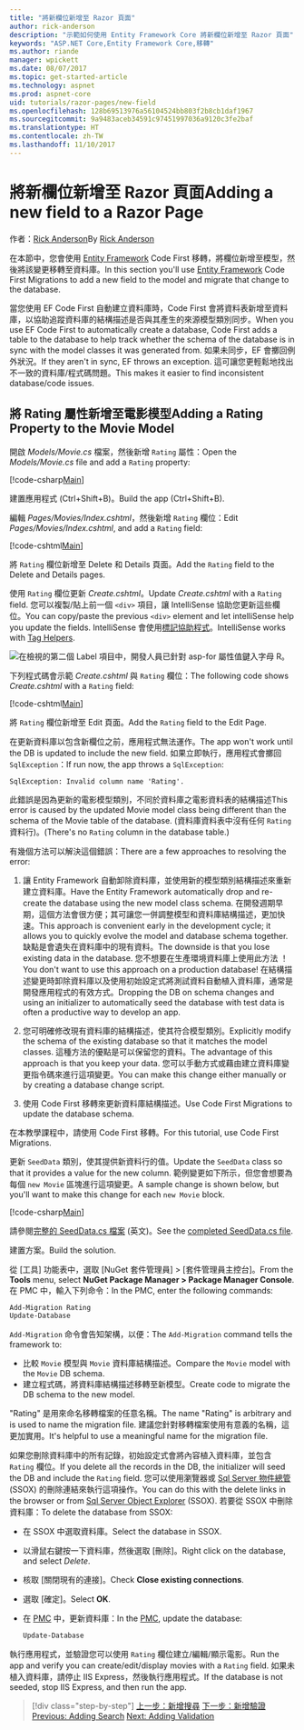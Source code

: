 ```yaml
---
title: "將新欄位新增至 Razor 頁面"
author: rick-anderson
description: "示範如何使用 Entity Framework Core 將新欄位新增至 Razor 頁面"
keywords: "ASP.NET Core,Entity Framework Core,移轉"
ms.author: riande
manager: wpickett
ms.date: 08/07/2017
ms.topic: get-started-article
ms.technology: aspnet
ms.prod: aspnet-core
uid: tutorials/razor-pages/new-field
ms.openlocfilehash: 128b69513976a56104524bb803f2b8cb1daf1967
ms.sourcegitcommit: 9a9483aceb34591c97451997036a9120c3fe2baf
ms.translationtype: HT
ms.contentlocale: zh-TW
ms.lasthandoff: 11/10/2017
---
```

# <a name="adding-a-new-field-to-a-razor-page"></a><span data-ttu-id="84050-104">將新欄位新增至 Razor 頁面</span><span class="sxs-lookup"><span data-stu-id="84050-104">Adding a new field to a Razor Page</span></span>

<span data-ttu-id="84050-105">作者：[Rick Anderson](https://twitter.com/RickAndMSFT)</span><span class="sxs-lookup"><span data-stu-id="84050-105">By [Rick Anderson](https://twitter.com/RickAndMSFT)</span></span>

<span data-ttu-id="84050-106">在本節中，您會使用 [Entity Framework](https://docs.microsoft.com/ef/core/get-started/aspnetcore/new-db) Code First 移轉，將欄位新增至模型，然後將該變更移轉至資料庫。</span><span class="sxs-lookup"><span data-stu-id="84050-106">In this section you'll use [Entity Framework](https://docs.microsoft.com/ef/core/get-started/aspnetcore/new-db) Code First Migrations to add a new field to the model and migrate that change to the database.</span></span>

<span data-ttu-id="84050-107">當您使用 EF Code First 自動建立資料庫時，Code First 會將資料表新增至資料庫，以協助追蹤資料庫的結構描述是否與其產生的來源模型類別同步。</span><span class="sxs-lookup"><span data-stu-id="84050-107">When you use EF Code First to automatically create a database, Code First adds a table to the database to help track whether the schema of the database is in sync with the model classes it was generated from.</span></span> <span data-ttu-id="84050-108">如果未同步，EF 會擲回例外狀況。</span><span class="sxs-lookup"><span data-stu-id="84050-108">If they aren't in sync, EF throws an exception.</span></span> <span data-ttu-id="84050-109">這可讓您更輕鬆地找出不一致的資料庫/程式碼問題。</span><span class="sxs-lookup"><span data-stu-id="84050-109">This makes it easier to find inconsistent database/code issues.</span></span>

## <a name="adding-a-rating-property-to-the-movie-model"></a><span data-ttu-id="84050-110">將 Rating 屬性新增至電影模型</span><span class="sxs-lookup"><span data-stu-id="84050-110">Adding a Rating Property to the Movie Model</span></span>

<span data-ttu-id="84050-111">開啟 *Models/Movie.cs* 檔案，然後新增 `Rating` 屬性：</span><span class="sxs-lookup"><span data-stu-id="84050-111">Open the *Models/Movie.cs* file and add a `Rating` property:</span></span>

[!code-csharp[Main](razor-pages-start/sample/RazorPagesMovie/Models/MovieDateRating.cs?highlight=11&range=7-18)]

<span data-ttu-id="84050-112">建置應用程式 (Ctrl+Shift+B)。</span><span class="sxs-lookup"><span data-stu-id="84050-112">Build the app (Ctrl+Shift+B).</span></span>

<span data-ttu-id="84050-113">編輯 *Pages/Movies/Index.cshtml*，然後新增 `Rating` 欄位：</span><span class="sxs-lookup"><span data-stu-id="84050-113">Edit *Pages/Movies/Index.cshtml*, and add a `Rating` field:</span></span>

[!code-cshtml[Main](razor-pages-start/sample/RazorPagesMovie/Pages/Movies/Index.cshtml?highlight=40-42,61-63)]

<span data-ttu-id="84050-114">將 `Rating` 欄位新增至 Delete 和 Details 頁面。</span><span class="sxs-lookup"><span data-stu-id="84050-114">Add the `Rating` field to the Delete and Details pages.</span></span>

<span data-ttu-id="84050-115">使用 `Rating` 欄位更新 *Create.cshtml*。</span><span class="sxs-lookup"><span data-stu-id="84050-115">Update *Create.cshtml* with a `Rating` field.</span></span> <span data-ttu-id="84050-116">您可以複製/貼上前一個 `<div>` 項目，讓 IntelliSense 協助您更新這些欄位。</span><span class="sxs-lookup"><span data-stu-id="84050-116">You can copy/paste the previous `<div>` element and let intelliSense help you update the fields.</span></span> <span data-ttu-id="84050-117">IntelliSense 會使用[標記協助程式](xref:mvc/views/tag-helpers/intro)。</span><span class="sxs-lookup"><span data-stu-id="84050-117">IntelliSense works with [Tag Helpers](xref:mvc/views/tag-helpers/intro).</span></span>

![在檢視的第二個 Label 項目中，開發人員已針對 asp-for 屬性值鍵入字母 R。](new-field/_static/cr.png)

<span data-ttu-id="84050-121">下列程式碼會示範 *Create.cshtml* 與 `Rating` 欄位：</span><span class="sxs-lookup"><span data-stu-id="84050-121">The following code shows *Create.cshtml* with a `Rating` field:</span></span>

[!code-cshtml[Main](razor-pages-start/sample/RazorPagesMovie/Pages/Movies/Create.cshtml?highlight=36-40)]

<span data-ttu-id="84050-122">將 `Rating` 欄位新增至 Edit 頁面。</span><span class="sxs-lookup"><span data-stu-id="84050-122">Add the `Rating` field to the Edit Page.</span></span>

<span data-ttu-id="84050-123">在更新資料庫以包含新欄位之前，應用程式無法運作。</span><span class="sxs-lookup"><span data-stu-id="84050-123">The app won't work until the DB is updated to include the new field.</span></span> <span data-ttu-id="84050-124">如果立即執行，應用程式會擲回 `SqlException`：</span><span class="sxs-lookup"><span data-stu-id="84050-124">If run now, the app throws a `SqlException`:</span></span>

```
SqlException: Invalid column name 'Rating'.
```

<span data-ttu-id="84050-125">此錯誤是因為更新的電影模型類別，不同於資料庫之電影資料表的結構描述</span><span class="sxs-lookup"><span data-stu-id="84050-125">This error is caused by the updated Movie model class being different than the schema of the Movie table of the database.</span></span> <span data-ttu-id="84050-126">(資料庫資料表中沒有任何 `Rating` 資料行)。</span><span class="sxs-lookup"><span data-stu-id="84050-126">(There's no `Rating` column in the database table.)</span></span>

<span data-ttu-id="84050-127">有幾個方法可以解決這個錯誤：</span><span class="sxs-lookup"><span data-stu-id="84050-127">There are a few approaches to resolving the error:</span></span>

1. <span data-ttu-id="84050-128">讓 Entity Framework 自動卸除資料庫，並使用新的模型類別結構描述來重新建立資料庫。</span><span class="sxs-lookup"><span data-stu-id="84050-128">Have the Entity Framework automatically drop and re-create the database using  the new model class schema.</span></span> <span data-ttu-id="84050-129">在開發週期早期，這個方法會很方便；其可讓您一併調整模型和資料庫結構描述，更加快速。</span><span class="sxs-lookup"><span data-stu-id="84050-129">This approach is convenient early in the development cycle; it allows you to quickly evolve the model and database schema together.</span></span> <span data-ttu-id="84050-130">缺點是會遺失在資料庫中的現有資料。</span><span class="sxs-lookup"><span data-stu-id="84050-130">The downside is that you lose existing data in the database.</span></span> <span data-ttu-id="84050-131">您不想要在生產環境資料庫上使用此方法 ！</span><span class="sxs-lookup"><span data-stu-id="84050-131">You don't want to use this approach on a production database!</span></span> <span data-ttu-id="84050-132">在結構描述變更時卸除資料庫以及使用初始設定式將測試資料自動植入資料庫，通常是開發應用程式的有效方式。</span><span class="sxs-lookup"><span data-stu-id="84050-132">Dropping the DB on schema changes and using an initializer to automatically seed the database with test data is often a productive way to develop an app.</span></span>

2. <span data-ttu-id="84050-133">您可明確修改現有資料庫的結構描述，使其符合模型類別。</span><span class="sxs-lookup"><span data-stu-id="84050-133">Explicitly modify the schema of the existing database so that it matches the model classes.</span></span> <span data-ttu-id="84050-134">這種方法的優點是可以保留您的資料。</span><span class="sxs-lookup"><span data-stu-id="84050-134">The advantage of this approach is that you keep your data.</span></span> <span data-ttu-id="84050-135">您可以手動方式或藉由建立資料庫變更指令碼來進行這項變更。</span><span class="sxs-lookup"><span data-stu-id="84050-135">You can make this change either manually or by creating a database change script.</span></span>

3. <span data-ttu-id="84050-136">使用 Code First 移轉來更新資料庫結構描述。</span><span class="sxs-lookup"><span data-stu-id="84050-136">Use Code First Migrations to update the database schema.</span></span>

<span data-ttu-id="84050-137">在本教學課程中，請使用 Code First 移轉。</span><span class="sxs-lookup"><span data-stu-id="84050-137">For this tutorial, use Code First Migrations.</span></span>

<span data-ttu-id="84050-138">更新 `SeedData` 類別，使其提供新資料行的值。</span><span class="sxs-lookup"><span data-stu-id="84050-138">Update the `SeedData` class so that it provides a value for the new column.</span></span> <span data-ttu-id="84050-139">範例變更如下所示，但您會想要為每個 `new Movie` 區塊進行這項變更。</span><span class="sxs-lookup"><span data-stu-id="84050-139">A sample change is shown below, but you'll want to make this change for each `new Movie` block.</span></span>

[!code-csharp[Main](razor-pages-start/sample/RazorPagesMovie/Models/SeedDataRating.cs?name=snippet1&highlight=8)]

<span data-ttu-id="84050-140">請參閱[完整的 SeedData.cs 檔案](https://github.com/aspnet/Docs/blob/master/aspnetcore/tutorials/razor-pages/razor-pages-start/sample/RazorPagesMovie/Models/SeedDataRating.cs) (英文)。</span><span class="sxs-lookup"><span data-stu-id="84050-140">See the [completed SeedData.cs file](https://github.com/aspnet/Docs/blob/master/aspnetcore/tutorials/razor-pages/razor-pages-start/sample/RazorPagesMovie/Models/SeedDataRating.cs).</span></span>

<span data-ttu-id="84050-141">建置方案。</span><span class="sxs-lookup"><span data-stu-id="84050-141">Build the solution.</span></span>

<a name="pmc"></a> <span data-ttu-id="84050-142">從 [工具] 功能表中，選取 [NuGet 套件管理員] > [套件管理員主控台]。</span><span class="sxs-lookup"><span data-stu-id="84050-142">From the **Tools** menu, select **NuGet Package Manager > Package Manager Console**.</span></span>
<span data-ttu-id="84050-143">在 PMC 中，輸入下列命令：</span><span class="sxs-lookup"><span data-stu-id="84050-143">In the PMC, enter the following commands:</span></span>

```powershell
Add-Migration Rating
Update-Database
```

<span data-ttu-id="84050-144">`Add-Migration` 命令會告知架構，以便：</span><span class="sxs-lookup"><span data-stu-id="84050-144">The `Add-Migration` command tells the framework to:</span></span>

* <span data-ttu-id="84050-145">比較 `Movie` 模型與 `Movie` 資料庫結構描述。</span><span class="sxs-lookup"><span data-stu-id="84050-145">Compare the `Movie` model with the `Movie` DB schema.</span></span>
* <span data-ttu-id="84050-146">建立程式碼，將資料庫結構描述移轉至新模型。</span><span class="sxs-lookup"><span data-stu-id="84050-146">Create code to migrate the DB schema to the new model.</span></span>

<span data-ttu-id="84050-147">"Rating" 是用來命名移轉檔案的任意名稱。</span><span class="sxs-lookup"><span data-stu-id="84050-147">The name "Rating" is arbitrary and is used to name the migration file.</span></span> <span data-ttu-id="84050-148">建議您針對移轉檔案使用有意義的名稱，這更加實用。</span><span class="sxs-lookup"><span data-stu-id="84050-148">It's helpful to use a meaningful name for the migration file.</span></span>

<a name="ssox"></a> <span data-ttu-id="84050-149">如果您刪除資料庫中的所有記錄，初始設定式會將內容植入資料庫，並包含 `Rating` 欄位。</span><span class="sxs-lookup"><span data-stu-id="84050-149">If you delete all the records in the DB, the initializer will seed the DB and include the `Rating` field.</span></span> <span data-ttu-id="84050-150">您可以使用瀏覽器或 [Sql Server 物件總管](xref:tutorials/razor-pages/sql#ssox) (SSOX) 的刪除連結來執行這項操作。</span><span class="sxs-lookup"><span data-stu-id="84050-150">You can do this with the delete links in the browser or from [Sql Server Object Explorer](xref:tutorials/razor-pages/sql#ssox) (SSOX).</span></span> <span data-ttu-id="84050-151">若要從 SSOX 中刪除資料庫：</span><span class="sxs-lookup"><span data-stu-id="84050-151">To delete the database from SSOX:</span></span>

* <span data-ttu-id="84050-152">在 SSOX 中選取資料庫。</span><span class="sxs-lookup"><span data-stu-id="84050-152">Select the database in SSOX.</span></span>
* <span data-ttu-id="84050-153">以滑鼠右鍵按一下資料庫，然後選取 [刪除]。</span><span class="sxs-lookup"><span data-stu-id="84050-153">Right click on the database, and select *Delete*.</span></span>
* <span data-ttu-id="84050-154">核取 [關閉現有的連接]。</span><span class="sxs-lookup"><span data-stu-id="84050-154">Check **Close existing connections**.</span></span>
* <span data-ttu-id="84050-155">選取 [確定]。</span><span class="sxs-lookup"><span data-stu-id="84050-155">Select **OK**.</span></span>
* <span data-ttu-id="84050-156">在 [PMC](xref:tutorials/razor-pages/new-field#pmc) 中，更新資料庫：</span><span class="sxs-lookup"><span data-stu-id="84050-156">In the [PMC](xref:tutorials/razor-pages/new-field#pmc), update the database:</span></span>

  ```powershell
  Update-Database
  ```

<span data-ttu-id="84050-157">執行應用程式，並驗證您可以使用 `Rating` 欄位建立/編輯/顯示電影。</span><span class="sxs-lookup"><span data-stu-id="84050-157">Run the app and verify you can create/edit/display movies with a `Rating` field.</span></span> <span data-ttu-id="84050-158">如果未植入資料庫，請停止 IIS Express，然後執行應用程式。</span><span class="sxs-lookup"><span data-stu-id="84050-158">If the database is not seeded, stop IIS Express, and then run the app.</span></span>

>[!div class="step-by-step"]
<span data-ttu-id="84050-159">[上一步：新增搜尋](xref:tutorials/razor-pages/search)
[下一步：新增驗證](xref:tutorials/razor-pages/validation)</span><span class="sxs-lookup"><span data-stu-id="84050-159">[Previous: Adding Search](xref:tutorials/razor-pages/search)
[Next: Adding Validation](xref:tutorials/razor-pages/validation)</span></span>

